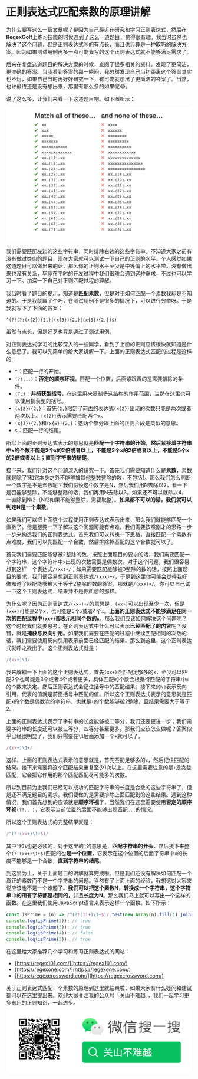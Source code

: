 # 正则表达式匹配素数的原理讲解

为什么要写这么一篇文章呢？是因为自己最近在研究和学习正则表达式，然后在**RegexGolf**上练习技能的时候遇到了这么一道题目，觉得很有趣。我当时虽然也解决了这个问题，但是正则表达式写的有点长，而且也只算是一种取巧的解决方案。因为如果测试用例再多一点可能我写的这个正则表达式就不能够满足需求了。

后来在复盘这道题目的解决方案的时候，查阅了很多相关的资料。发现了更简洁，更准确的答案。当我看到答案的那一瞬间，我忽然发现自己当初距离这个答案其实也不远，如果自己当时再好好研究一下，有可能就想出了更简洁的答案了。当然，也许最终还是没有想出来，那里有那么多的如果呢😂。

说了这么多，让我们来看一下这道题目吧。如下图所示：

![RegexGolf Prime](./images/1.png)

我们需要匹配左边的这些字符串，同时排除右边的这些字符串。不知道大家之前有没有做过类似的题目，现在大家就可以测试一下自己的正则的水平。个人感觉如果这道题目可以做出来的话，那么你的正则水平至少是中等偏上的水平啦。没有做出来也没有关系，毕竟在平时的开发过程中我们很难会遇到这种需求，不过也可以学习一下。加深一下自己对正则匹配过程的理解。

我当时看了题目的提示，知道是**匹配素数**，但是对于如何匹配一个素数我却是不知道的。于是我就取了个巧，在测试用例不是很多的情况下，可以进行穷举呀。于是我就写下了下面的答案：
```
^(?!(?:(x{2}){2,}|(x{3}){2,}|(x{5}){2,})$)
```
虽然有点长，但是好歹也算是通过了测试用例。

对正则表达式学习的比较深入的一些同学，看到了上面的正则应该很快就知道是什么意思了。我可以先简单的给大家讲解一下。上面的正则表达式匹配的过程是这样的：

+ `^`：匹配一行的开始。
+ `(?!...)`：**否定的顺序环视**，匹配一个位置，后面紧跟着的是需要排除的条件。
+ `(?:)`：**非捕获型括号**，在这里用来限制多选结构的作用范围，当然在这里也可以使用捕获型的括号。
+ `(x{2}){2,}`：首先`{2,}`限定了前面的表达式`(x{2})`出现的次数只能是两次或者两次以上。`(x{2})`表示需要匹配两个`x`。
+ `(x{3}){2,}`和`(x{5}){2,}`：这两个部分跟上面的正则片段是类似的意思。
+ `$`：匹配一行的结尾。

所以上面的正则表达式表示的意思就是**匹配一个字符串的开始，然后紧接着字符串中x的个数不能是2个x的2倍或者以上，不能是3个x的2倍或者以上，不能是5个x的2倍或者以上；直到字符串的结尾**。

接下来，我们针对这个问题深入的研究一下。首先我们需要知道什么是**素数**，素数就是除了1和它本身之外不能够被其他整数整除的数，不包括1。那么我们怎么判断一个数字是不是素数呢？我们假设这个数字是N，然后我们用N去除以2，看一下是否能够整除，不能够整除的话，我们再用N去除以3，如果还不可以就除以4，一直除到N/2（N/2如果不能够整除，需要取整）。**如果都不可以的话，我们就可以判定N是一个素数**。

如果我们可以把上面这个过程使用正则表达式表示出来，那么我们就能够匹配一个素数了。但是想要一下子解决这个问题可能有点难，我们需要按照刚才的思路一步一步来构造我们的正则表达式。首先我们可以转换一下思路，直接匹配一个素数有点难度，我们可以先匹配一个合数，然后排除掉匹配的这个合数就可以了。

首先我们需要匹配能够被2整除的数，按照上面题目的要求的话，我们需要匹配一个字符串，这个字符串中`x`出现的次数需要是偶数次。对于这个问题，我们很容易想到这样一个表达式`/(xx)+/`；如果需要匹配能够被3整除的数的话，按照上面题目的要求，我们很容易想到正则表达式`/(xxx)+/`，于是到这里你可能会觉得我好像知道了匹配能够被大于等于2整除的数的答案，那就是`/(xx+)+/`。你可以自己试一下这个正则表达式，结果并不是你所想的那样。

为什么呢？因为正则表达式`/(xx+)+/`的意思是，`(xx+)`可以出现至少一次，但是`(xx+)`可能是2个`x`，也可能是3个`x`或者4个`x`。**上面的正则表达式不能够满足在同一次的匹配过程中`(xx+)`都表示相同个数的`x`**。那么我们应该如何解决这个问题呢？这个时候我们就要思考，在正则表达式中什么可以表示**已经匹配了的内容**呢？没错，就是**捕获与反向引用**。如果我们需要在匹配的过程中继续匹配相同的次数的话，我们需要使用反向引用表示前面已经匹配的结果。那么到这里，这个正则表达式就呼之欲出了。这个正则表达式就是：
```javascript
/(xx+)\1/
```

我来解释一下上面的这个正则表达式，首先`(xx+)`会匹配足够多的`x`，至少可以匹配2个也可能是3个或者4个或者更多，具体匹配的个数会根据待匹配的字符串中`x`的个数来决定。然后正则表达式会记住括号中的匹配结果。接下来的`\1`表示反向引用，代表的值就是前面括号中匹配的值。所以这个正则表达式表示的意思就是匹配`x`的个数是偶数次的字符串，也就是`x`的个数能够被2整除，且结果需要大于等于2。

上面的正则表达式表示了字符串的长度能够被二等分，我们还要更进一步；我们需要字符串的长度还可以被三等分，四等分甚至更多。那我们应该怎么做呢？答案似乎已经很明显了，我们只需要在`\1`后面添加一个`+`就可以了。

```javascript
/(xx+)\1+/
```

这样，上面的正则表达式表示的意思就是，首先匹配足够多的`x`，然后记住匹配的结果。接下来需要将这个匹配结果重复至少1次以上。在这里需要注意的是`+`是贪婪匹配，它会把它作用的那个匹配匹配尽可能多的次数。

所以到目前为止我们已经可以成功的匹配字符串的长度是合数的这些字符串了，但是还不满足题目的需求。我们要做的是需要排除上面匹配到的这些结果。遇到这种情况，我们首先想到的应该就是**顺序环视**了，当然我们在这里需要使用**否定的顺序环视**`(?!...)`，它表示当前位置的后面不能够出现匹配`...`的情况。

所以这个正则表达式的完整结果就是：

```javascript
/^(?!(xx+)\1+$)/
```

其中`^`和`$`也是必须的，对于这里的`^`的意思是，**匹配字符串的开头**，然后接下来整个`(?!(xx+)\1+$)`匹配的也**是一个位置**，它表示在这个位置的后面字符串中`x`的长度不能够是一个合数，**直到字符串的结尾**。

到这里为止，关于上面题目的讲解就算完成啦。但是我们还没有解决如何匹配一个真正的素数而不是一个字符串的问题。当然有了上面上面的经验，我想这对大家来说应该也不是一个难题了。**我们可以把这个素数N，转换成一个字符串，这个字符串中的所有字符都是相同的，并且长度为N**。那么我们马上就可以写出一个这样的函数。在这里我们使用JavaScript语言来表示这样一个函数。如下所示：

```javascript
const isPrime = (n) => /^(?!(11+)\1+$)/.test(new Array(n).fill(1).join(''));
console.log(isPrime(2)); // true
console.log(isPrime(3)); // true
console.log(isPrime(4)); // false
console.log(isPrime(5)); // true
```

在这里给大家推荐几个学习和练习正则表达式的网站：

+ [https://regex101.com/](https://regex101.com/)  
+ [https://regexone.com/](https://regexone.com/)
+ [https://regexcrossword.com/](https://regexcrossword.com/)

关于正则表达式匹配一个素数的原理到这里就结束啦，如果大家有什么疑问和建议都可以在[这里](https://github.com/dreamapplehappy/blog/issues/7)提出来。欢迎大家关注我的公众号「关山不难越」，我们一起学习更多有用的正则知识，一起进步。
![](./images/2.png)
